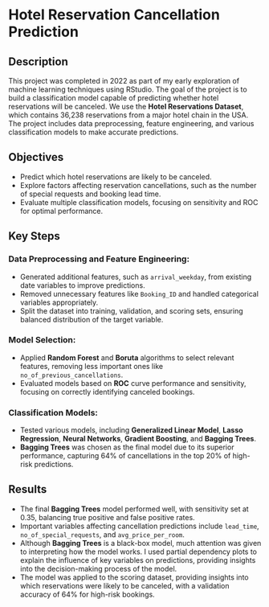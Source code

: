 # Hotel Reservation Cancellation Prediction

## Description
This project was completed in 2022 as part of my early exploration of machine learning techniques using RStudio. The goal of the project is to build a classification model capable of predicting whether hotel reservations will be canceled. We use the **Hotel Reservations Dataset**, which contains 36,238 reservations from a major hotel chain in the USA. The project includes data preprocessing, feature engineering, and various classification models to make accurate predictions.

## Objectives
- Predict which hotel reservations are likely to be canceled.
- Explore factors affecting reservation cancellations, such as the number of special requests and booking lead time.
- Evaluate multiple classification models, focusing on sensitivity and ROC for optimal performance.

## Key Steps

### Data Preprocessing and Feature Engineering:
- Generated additional features, such as `arrival_weekday`, from existing date variables to improve predictions.
- Removed unnecessary features like `Booking_ID` and handled categorical variables appropriately.
- Split the dataset into training, validation, and scoring sets, ensuring balanced distribution of the target variable.

### Model Selection:
- Applied **Random Forest** and **Boruta** algorithms to select relevant features, removing less important ones like `no_of_previous_cancellations`.
- Evaluated models based on **ROC** curve performance and sensitivity, focusing on correctly identifying canceled bookings.

### Classification Models:
- Tested various models, including **Generalized Linear Model**, **Lasso Regression**, **Neural Networks**, **Gradient Boosting**, and **Bagging Trees**.
- **Bagging Trees** was chosen as the final model due to its superior performance, capturing 64% of cancellations in the top 20% of high-risk predictions.

## Results
- The final **Bagging Trees** model performed well, with sensitivity set at 0.35, balancing true positive and false positive rates.
- Important variables affecting cancellation predictions include `lead_time`, `no_of_special_requests`, and `avg_price_per_room`.
- Although **Bagging Trees** is a black-box model, much attention was given to interpreting how the model works. I used partial dependency plots to explain the influence of key variables on predictions, providing insights into the decision-making process of the model.
- The model was applied to the scoring dataset, providing insights into which reservations were likely to be canceled, with a validation accuracy of 64% for high-risk bookings.


